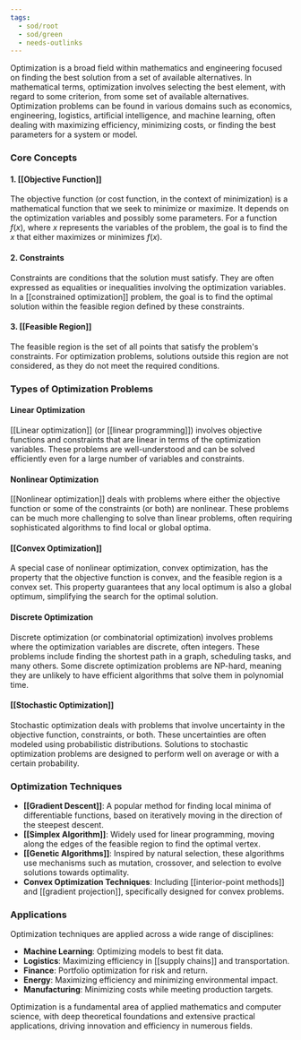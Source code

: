 ```yaml
---
tags:
  - sod/root
  - sod/green
  - needs-outlinks
---
```

Optimization is a broad field within mathematics and engineering focused on finding the best solution from a set of available alternatives. In mathematical terms, optimization involves selecting the best element, with regard to some criterion, from some set of available alternatives. Optimization problems can be found in various domains such as economics, engineering, logistics, artificial intelligence, and machine learning, often dealing with maximizing efficiency, minimizing costs, or finding the best parameters for a system or model.

### Core Concepts

#### 1. [[Objective Function]]

The objective function (or cost function, in the context of minimization) is a mathematical function that we seek to minimize or maximize. It depends on the optimization variables and possibly some parameters. For a function $f(x)$, where $x$ represents the variables of the problem, the goal is to find the $x$ that either maximizes or minimizes $f(x)$.

#### 2. Constraints

Constraints are conditions that the solution must satisfy. They are often expressed as equalities or inequalities involving the optimization variables. In a [[constrained optimization]] problem, the goal is to find the optimal solution within the feasible region defined by these constraints.

#### 3. [[Feasible Region]]

The feasible region is the set of all points that satisfy the problem's constraints. For optimization problems, solutions outside this region are not considered, as they do not meet the required conditions.

### Types of Optimization Problems

#### Linear Optimization

[[Linear optimization]] (or [[linear programming]]) involves objective functions and constraints that are linear in terms of the optimization variables. These problems are well-understood and can be solved efficiently even for a large number of variables and constraints.

#### Nonlinear Optimization

[[Nonlinear optimization]] deals with problems where either the objective function or some of the constraints (or both) are nonlinear. These problems can be much more challenging to solve than linear problems, often requiring sophisticated algorithms to find local or global optima.

#### [[Convex Optimization]]

A special case of nonlinear optimization, convex optimization, has the property that the objective function is convex, and the feasible region is a convex set. This property guarantees that any local optimum is also a global optimum, simplifying the search for the optimal solution.

#### Discrete Optimization

Discrete optimization (or combinatorial optimization) involves problems where the optimization variables are discrete, often integers. These problems include finding the shortest path in a graph, scheduling tasks, and many others. Some discrete optimization problems are NP-hard, meaning they are unlikely to have efficient algorithms that solve them in polynomial time.

#### [[Stochastic Optimization]]

Stochastic optimization deals with problems that involve uncertainty in the objective function, constraints, or both. These uncertainties are often modeled using probabilistic distributions. Solutions to stochastic optimization problems are designed to perform well on average or with a certain probability.

### Optimization Techniques

- **[[Gradient Descent]]**: A popular method for finding local minima of differentiable functions, based on iteratively moving in the direction of the steepest descent.
- **[[Simplex Algorithm]]**: Widely used for linear programming, moving along the edges of the feasible region to find the optimal vertex.
- **[[Genetic Algorithms]]**: Inspired by natural selection, these algorithms use mechanisms such as mutation, crossover, and selection to evolve solutions towards optimality.
- **Convex Optimization Techniques**: Including [[interior-point methods]] and [[gradient projection]], specifically designed for convex problems.

### Applications

Optimization techniques are applied across a wide range of disciplines:
- **Machine Learning**: Optimizing models to best fit data.
- **Logistics**: Maximizing efficiency in [[supply chains]] and transportation.
- **Finance**: Portfolio optimization for risk and return.
- **Energy**: Maximizing efficiency and minimizing environmental impact.
- **Manufacturing**: Minimizing costs while meeting production targets.

Optimization is a fundamental area of applied mathematics and computer science, with deep theoretical foundations and extensive practical applications, driving innovation and efficiency in numerous fields.